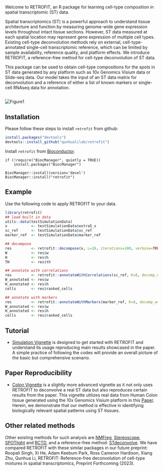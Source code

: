 Welcome to RETROFIT, an R package for learning cell-type composition in spatial transcriptomic (ST) data.

Spatial transcriptomics (ST) is a powerful approach to understand tissue architecture and function by measuring genome-wide gene expression levels throughout intact tissue sections. However, ST data measured at each spatial location may represent gene expression of multiple cell types. Existing cell-type deconvolution methods rely on external, cell-type-annotated single-cell transcriptomic reference, which can be limited by sample availability, reference quality, and platform effects. We introduce RETROFIT, a reference-free method for cell-type deconvolution of ST data.

This package can be used to obtain cell-type compositions for the spots in ST data generated by any platform such as 10x Genomics Visium data or Slide-seq data. Our model takes the input of an ST data matrix for deconvolution and a reference of either a list of known markers or single-cell RNAseq data for annotation. 

##
![Figure1](https://user-images.githubusercontent.com/90921267/220766755-daea9d4b-4ac0-4dd3-978c-7e71b31bc36e.png) <br />

## Installation

Please follow these steps to install `retrofit` from github:

``` r
install.packages("devtools") 
devtools::install_github("qunhualilab/retrofit")
```
Install `retrofit` from [Bioconductor](https://bioconductor.org/packages/devel/bioc/html/retrofit.html).

```{r}
if (!require("BiocManager", quietly = TRUE))
    install.packages("BiocManager")

BiocManager::install(version='devel')
BiocManager::install("retrofit")
```

## Example

Use the following code to apply RETROFIT to your data.

``` r
library(retrofit)
## load built in data
utils::data(testSimulationData)
x           <- testSimulationData$extra5_x
sc_ref      <- testSimulationData$sc_ref
marker_ref  <- testSimulationData$marker_ref

## decompose 
res         <- retrofit::decompose(x, L=16, iterations=100, verbose=TRUE)
W           <- res$w
H           <- res$h
TH          <- res$th

## annotate with correlations
res         <- retrofit::annotateWithCorrelations(sc_ref, K=8, decomp_w=W, decomp_h=H)
W_annotated <- res$w
H_annotated <- res$h
cells       <- res$ranked_cells

## annotate with markers
res         <- retrofit::annotateWithMarkers(marker_ref, K=8, decomp_w=W, decomp_h=H)
W_annotated <- res$w
H_annotated <- res$h
cells       <- res$ranked_cells	  
```

## Tutorial
- [Simulation Vignette](https://github.com/qunhualilab/retrofit/blob/main/vignettes/SimulationVignette.Rmd) is designed to get started with RETROFIT and understand its usage reproducing main results showcased in the paper. A simple practice of following the codes will provide an overall picture of the basic but comprehensive scenario. 

## Paper Reproducibility
- [Colon Vignette](https://github.com/qunhualilab/retrofit/blob/main/vignettes/ColonVignette.Rmd) is a slightly more advanced vignette as it not only uses RETROFIT to deconvolve a real ST data but also reproduces certain results from the paper. This vignette utilizes real data from Human Colon tissue generated using the 10x Genomics Visium platform in this [Paper](https://www.sciencedirect.com/science/article/pii/S009286742031686X). Herein, we demonstrate that our method is effective in identifying biologically relevant spatial patterns using ST tissues. 

## Other related methods
Other existing methods for such analysis are [NMFreg](https://pubmed.ncbi.nlm.nih.gov/30923225/), [Stereoscope](https://www.nature.com/articles/s42003-020-01247-y), [SPOTlight](https://academic.oup.com/nar/article/49/9/e50/6129341) and [RCTD](https://www.nature.com/articles/s41587-021-00830-w), and a reference-free method: [STdeconvolve](https://www.nature.com/articles/s41467-022-30033-z).
We have compared RETROFIT with these similar packages in our future preprint: Roopali Singh, Xi He, Adam Keebum Park, Ross Cameron Hardison, Xiang Zhu, Qunhua Li, RETROFIT: Reference-free deconvolution of cell-type mixtures in spatial transcriptomics, Preprint Forthcoming (2023).
